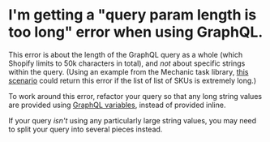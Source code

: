 # I'm getting a "query param length is too long" error when using GraphQL.

This error is about the length of the GraphQL query as a whole (which Shopify limits to 50k characters in total), and _not_ about specific strings within the query. (Using an example from the Mechanic task library, [this scenario](https://github.com/lightward/mechanic-tasks/blob/fc08062fb1b861c95f4244c1c12f231646770700/docs/sync-inventory-for-shared-skus/script.liquid#L17-L44) could return this error if the list of list of SKUs is extremely long.)

To work around this error, refactor your query so that any long string values are provided using [GraphQL variables](https://learn.mechanic.dev/core/actions/integrations/shopify#graphql-with-variables), instead of provided inline.

If your query _isn't_ using any particularly large string values, you may need to split your query into several pieces instead.
